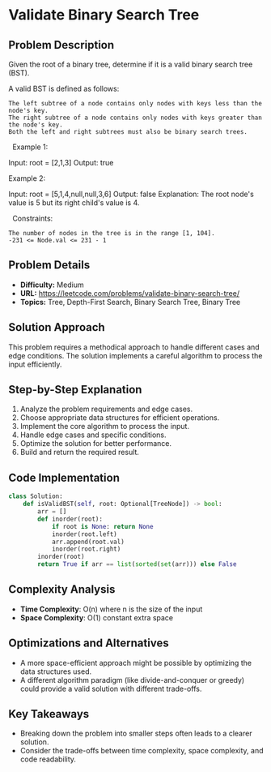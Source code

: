 # Validate Binary Search Tree

## Problem Description

Given the root of a binary tree, determine if it is a valid binary search tree (BST).

A valid BST is defined as follows:


	The left subtree of a node contains only nodes with keys less than the node's key.
	The right subtree of a node contains only nodes with keys greater than the node's key.
	Both the left and right subtrees must also be binary search trees.


 
Example 1:


Input: root = [2,1,3]
Output: true


Example 2:


Input: root = [5,1,4,null,null,3,6]
Output: false
Explanation: The root node's value is 5 but its right child's value is 4.


 
Constraints:


	The number of nodes in the tree is in the range [1, 104].
	-231 <= Node.val <= 231 - 1

## Problem Details

- **Difficulty:** Medium
- **URL:** https://leetcode.com/problems/validate-binary-search-tree/
- **Topics:** Tree, Depth-First Search, Binary Search Tree, Binary Tree

## Solution Approach

This problem requires a methodical approach to handle different cases and edge conditions. The solution implements a careful algorithm to process the input efficiently.

## Step-by-Step Explanation

1. Analyze the problem requirements and edge cases.
2. Choose appropriate data structures for efficient operations.
3. Implement the core algorithm to process the input.
4. Handle edge cases and specific conditions.
5. Optimize the solution for better performance.
6. Build and return the required result.

## Code Implementation

```python
class Solution:
    def isValidBST(self, root: Optional[TreeNode]) -> bool:
        arr = []
        def inorder(root):
            if root is None: return None
            inorder(root.left)
            arr.append(root.val)
            inorder(root.right)
        inorder(root)
        return True if arr == list(sorted(set(arr))) else False
```

## Complexity Analysis

- **Time Complexity**: O(n) where n is the size of the input
- **Space Complexity**: O(1) constant extra space

## Optimizations and Alternatives

- A more space-efficient approach might be possible by optimizing the data structures used.
- A different algorithm paradigm (like divide-and-conquer or greedy) could provide a valid solution with different trade-offs.


## Key Takeaways

- Breaking down the problem into smaller steps often leads to a clearer solution.
- Consider the trade-offs between time complexity, space complexity, and code readability.

